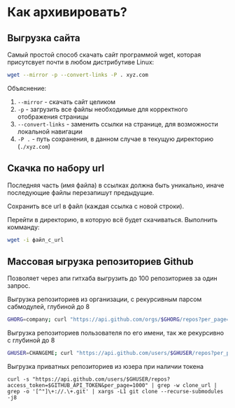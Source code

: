 # Как архивировать?

## Выгрузка сайта

Самый простой способ скачать сайт программой wget, которая присутсвует почти
в любом дистрибутиве Linux:

```sh
wget --mirror -p --convert-links -P . xyz.com
```

Объяснение:

1. `--mirror` - скачать сайт целиком
2. `-p` - загрузить все файлы необходимые для корректного отображения страницы
3. `--convert-links` - заменить ссылки на странице, для возможности локальной навигации
3. `-P .` - путь сохранения, в данном случае в текущую директорию (`./xyz.com`)

## Скачка по набору url

Последняя часть (имя файла) в ссылках должна быть уникально, иначе последующие файлы перезапишут предыдущие.

Сохранить все url в файл (каждая ссылка с новой строки).

Перейти в директорию, в которую всё будет скачиваться. Выполнить комманду:

```sh
wget -i файл_с_url
```

## Массовая ыгрузка репозиториев Github

Позволяет через апи гитхаба выгрузить до 100 репозиториев за один запрос.

Выгрузка репозиториев из организации, с рекурсивным парсом сабмодулей, глубиной до 8
```sh
GHORG=company; curl "https://api.github.com/orgs/$GHORG/repos?per_page=100" | grep -o 'git@[^"]*' | xargs -L1 git clone --recurse-submodules -j8
```

Выгрузка репозиториев пользователя по его имени, так же рекурсивно с глубиной до 8
```sh
GHUSER=CHANGEME; curl "https://api.github.com/users/$GHUSER/repos?per_page=100" | grep -o 'git@[^"]*' | xargs -L1 git clone --recurse-submodules -j8
```

Выгрузка приватных репозиториев из юзера при наличии токена
```
curl -s "https://api.github.com/users/$GHUSER/repos?access_token=$GITHUB_API_TOKEN&per_page=1000" | grep -w clone_url | grep -o '[^"]\+://.\+.git' | xargs -L1 git clone --recurse-submodules -j8
```
